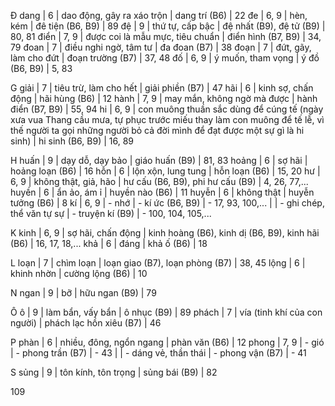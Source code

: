 Đ
dang | 6 | dao động, gây ra xáo trộn | dang trí (B6) | 22
đe | 6, 9 | hèn, kém | đê tiện (B6, B9) | 89
đệ | 9 | thứ tự, cấp bậc | đệ nhất (B9), đệ tử (B9) | 80, 81
điển | 7, 9 | được coi là mẫu mực, tiêu chuẩn | điển hình (B7, B9) | 34, 79
đoan | 7 | điều nghi ngờ, tâm tư | đa đoan (B7) | 38
đoạn | 7 | đứt, gãy, làm cho đứt | đoạn trường (B7) | 37, 48
đố | 6, 9 | ý muốn, tham vọng | ý đồ (B6, B9) | 5, 83

G
giải | 7 | tiêu trừ, làm cho hết | giải phiền (B7) | 47
hãi | 6 | kinh sợ, chấn động | hãi hùng (B6) | 12
hành | 7, 9 | may mắn, không ngờ mà được | hành điển (B7, B9) | 55, 94
hi | 6, 9 | con muông thuần sắc dùng để cúng tế (ngày xưa vua Thang cầu mưa, tự phục trước miếu thay làm con muông để tế lễ, vì thế người ta gọi những người bỏ cả đời mình để đạt được một sự gì là hi sinh) | hi sinh (B6, B9) | 16, 89

H
huấn | 9 | dạy dỗ, dạy bảo | giáo huấn (B9) | 81, 83
hoảng | 6 | sợ hãi | hoảng loạn (B6) | 16
hỗn | 6 | lộn xộn, lung tung | hỗn loạn (B6) | 15, 20
hư | 6, 9 | không thật, giả, hão | hư cấu (B6, B9), phi hư cấu (B9) | 4, 26, 77,...
huyền | 6 | ẩn ảo, ám ỉ | huyền nào (B6) | 11
huyễn | 6 | không thật | huyễn tưởng (B6) | 8
kí | 6, 9 | - nhớ | - kí ức (B6, B9) | - 17, 93, 100,...
| | - ghi chép, thể văn tự sự | - truyện kí (B9) | - 100, 104, 105,...

K
kinh | 6, 9 | sợ hãi, chấn động | kinh hoàng (B6), kinh dị (B6, B9), kinh hãi (B6) | 16, 17, 18,...
khả | 6 | đáng | khả ố (B6) | 18

L
loạn | 7 | chìm loạn | loạn giao (B7), loạn phòng (B7) | 38, 45
lộng | 6 | khinh nhờn | cường lộng (B6) | 10

N
ngan | 9 | bỡ | hữu ngan (B9) | 79

Ô
ô | 9 | làm bẩn, vấy bẩn | ô nhục (B9) | 89
phách | 7 | vía (tinh khí của con người) | phách lạc hồn xiêu (B7) | 46

P
phàn | 6 | nhiều, đông, ngổn ngang | phàn văn (B6) | 12
phong | 7, 9 | - gió | - phong trần (B7) | - 43
| | - dáng vẻ, thần thái | - phong vận (B7) | - 41

S
sủng | 9 | tôn kính, tôn trọng | sủng bái (B9) | 82

109